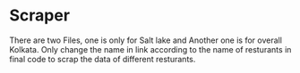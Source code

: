 # Scraper
There are two Files, one is only for Salt lake and Another one is for overall Kolkata.
Only change the name in link according to the name of resturants in final code to scrap the data of different resturants.
